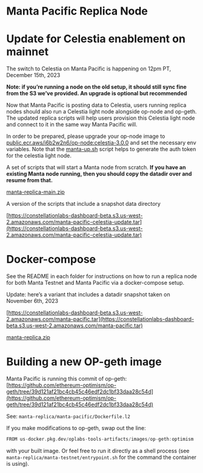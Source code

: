 # Manta Pacific Replica Node

# Update for Celestia enablement on mainnet

The switch to Celestia on Manta Pacific is happening on 12pm PT, December 15th, 2023

**Note: if you’re running a node on the old setup, it should still sync fine from the S3 we’ve provided. An upgrade is optional but recommended**

Now that Manta Pacific is posting data to Celestia, users running replica nodes should also run a Celestia light node alongside op-node and op-geth. The updated replica scripts will help users provision this Celestia light node and connect to it in the same way Manta Pacific will.

In order to be prepared, please upgrade your op-node image to [public.ecr.aws/i6b2w2n6/op-node:celestia-3.0.0](http://public.ecr.aws/i6b2w2n6/op-node:celestia-3.0.0) and set the necessary env variables. Note that the [manta-up.sh](http://manta-up.sh) script helps to generate the auth token for the celestia light node.

A set of scripts that will start a Manta node from scratch. **If you have an existing Manta node running, then you should copy the datadir over and resume from that.**

[manta-replica-main.zip](./assets/manta-replica-main.zip)

A version of the scripts that include a snapshot data directory

[https://constellationlabs-dashboard-beta.s3.us-west-2.amazonaws.com/manta-pacific-celestia-update.tar](https://constellationlabs-dashboard-beta.s3.us-west-2.amazonaws.com/manta-pacific-celestia-update.tar)

# Docker-compose

See the README in each folder for instructions on how to run a replica node for both Manta Testnet and Manta Pacific via a docker-compose setup.

Update: here’s a variant that includes a datadir snapshot taken on November 6th, 2023

[https://constellationlabs-dashboard-beta.s3.us-west-2.amazonaws.com/manta-pacific.tar](https://constellationlabs-dashboard-beta.s3.us-west-2.amazonaws.com/manta-pacific.tar)

[manta-replica.zip](./assets/manta-replica-main.zip)

# Building a new OP-geth image

Manta Pacific is running this commit of op-geth: [https://github.com/ethereum-optimism/op-geth/tree/39d121af21bc4cb45c46edf2dc1bf33daa28c54d](https://github.com/ethereum-optimism/op-geth/tree/39d121af21bc4cb45c46edf2dc1bf33daa28c54d)

See: `manta-replica/manta-pacific/Dockerfile.l2`

If you make modifications to op-geth, swap out the line:

```go
FROM us-docker.pkg.dev/oplabs-tools-artifacts/images/op-geth:optimism
```

with your built image. Or feel free to run it directly as a shell process (see `manta-replica/manta-testnet/entrypoint.sh` for the command the container is using).
